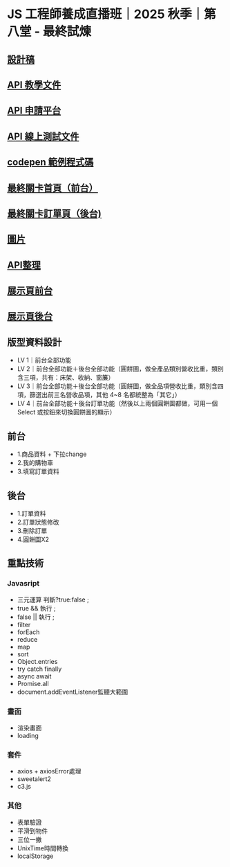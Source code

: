 # JS 工程師養成直播班｜2025 秋季｜第八堂 - 最終試煉

## [設計稿](https://www.figma.com/design/TYWAGS7lgu9OFUrnp9yT9B/JS%E7%9B%B4%E6%92%AD%E7%8F%AD-Week8?node-id=1-2&p=f&t=vvhWB8j7lCKdMdhy-0)
 
## [API 教學文件](https://chalk-freedom-ec6.notion.site/API-8b5b74eb052b451faf28013d76811fac)

## [API 申請平台](https://livejs-api.hexschool.io/)

## [API 線上測試文件](https://hexschool.github.io/hexschoolliveswagger/)

## [codepen 範例程式碼](https://codepen.io/hexschool/pen/JjERgYq)

## [最終關卡首頁（前台）](https://codepen.io/hexschool/pen/ExLbePp)

## [最終關卡訂單頁（後台)](https://codepen.io/hexschool/pen/WNJXgrR)

## [圖片](https://github.com/hexschool/js-training) 

## [API整理](https://www.notion.so/API-28f3a2aa0f8880038c71e467e2486c56)

## [展示頁前台](https://marcochiu.github.io/20251107_1/index.html)

## [展示頁後台](https://marcochiu.github.io/20251107_1/backstage.html)
 
## 版型資料設計
- LV 1｜前台全部功能
- LV 2｜前台全部功能＋後台全部功能（圓餅圖，做全產品類別營收比重，類別含三項，共有：床架、收納、窗簾）
- LV 3｜前台全部功能＋後台全部功能（圓餅圖，做全品項營收比重，類別含四項，篩選出前三名營收品項，其他 4~8 名都統整為「其它」）
- LV 4｜前台全部功能＋後台訂單功能（然後以上兩個圓餅圖都做，可用一個 Select 或按鈕來切換圓餅圖的顯示）

## 前台
- 1.商品資料 + 下拉change
- 2.我的購物車
- 3.填寫訂單資料

## 後台
- 1.訂單資料
- 2.訂單狀態修改
- 3.刪除訂單
- 4.圓餅圖X2

## 重點技術
### Javasript
- 三元運算 判斷?true:false ;
- true && 執行 ;
- false || 執行 ;
- filter
- forEach
- reduce
- map
- sort
- Object.entries
- try catch finally
- async await
- Promise.all
- document.addEventListener監聽大範圍
### 畫面
- 渲染畫面
- loading
### 套件
- axios + axiosError處理
- sweetalert2
- c3.js
### 其他
- 表單驗證
- 平滑到物件  
- 三位一撇
- UnixTime時間轉換
- localStorage